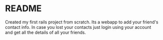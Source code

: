 # README

Created my first rails project from scratch.
Its a webapp to add your friend's contact info.
In case you lost your contacts just login using your account and get all the details of all your friends.
